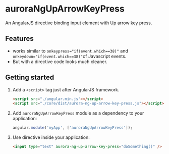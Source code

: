 auroraNgUpArrowKeyPress
=========================

An AngularJS directive binding input element with Up arrow key press.

## Features
- works similar to `onkeypress="if(event.which==38)"` and `onkeydown="if(event.which==38)"`of Javascript events.
- But with a directive code looks much cleaner.

## Getting started

1. Add a `<script>` tag just after AngularJS framework.
    ```html
    <script src="./angular.min.js"></script>
    <script src="./core/dist/aurora-ng-up-arrow-key-press.js"></script>
    ```

2. Add `auroraNgUpArrowKeyPress` module as a dependency to your application:
   ```javascript
   angular.module('myApp', ['auroraNgUpArrowKeyPress']);
   ```

3. Use directive inside your application:
      ```html
      <input type="text" aurora-ng-up-arrow-key-press="doSomething()" />
      ```
